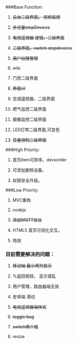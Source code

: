 ###Base Function:
1. ~~云台二级界面。 视频监控~~ 

2. ~~步进量stepDevices~~ 

3. ~~电视遥控器 逻辑，二级界面~~

4. ~~二级界面。switch stepdevices~~

5. ~~用户权限管理~~

6. wiki

7. 门禁二级界面

8. ~~界面UI~~

9. 空调遥控器，二级界面

10. 燃气监控二级界面

11. 摄像监控二级界面

12. LED灯带二级界面,可变色

13. ~~音量控制二级界面~~

###High Priority:

1. 首页item可排序。devsorder

2. 可添加删除设备。

3. 权限安全升级。


###Low Priority:
1. MVC重构

2. nodejs

3. ~~添加MQTT协议~~

4. HTML5 首页可视化交互。

5. 特效

### 目前需要解决的问题：
1. ~~移动端 最少两列显示~~

2. %返回按钮， 显示错乱

3. 用户管理，路由器端无效

4. 安卓端 滑动

5. ~~电视遥控器端样式~~

6. ~~toggle bug~~

7. ~~switch两个框~~

8. resize

